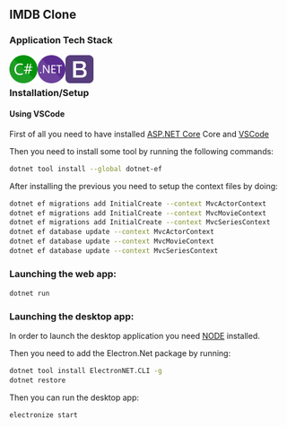## IMDB Clone

### Application Tech Stack
<img align="left" alt="C#"  width="50px" src="https://raw.githubusercontent.com/github/explore/80688e429a7d4ef2fca1e82350fe8e3517d3494d/topics/csharp/csharp.png" /> 
<img align="left" alt=".Net"  width="50px" src="https://raw.githubusercontent.com/github/explore/80688e429a7d4ef2fca1e82350fe8e3517d3494d/topics/dotnet/dotnet.png" /> 
<img align="left" alt="Bootstrap"  width="50px" src="https://raw.githubusercontent.com/github/explore/80688e429a7d4ef2fca1e82350fe8e3517d3494d/topics/bootstrap/bootstrap.png" /> 

<br/>
<br/>

### Installation/Setup

#### Using VSCode

First of all you need to have installed [ASP.NET Core](https://dotnet.microsoft.com/download) Core and [VSCode](https://code.visualstudio.com/download)

Then you need to install some tool by running the following commands:

``` bash
dotnet tool install --global dotnet-ef
```

After installing the previous you need to setup the context files by doing:
``` bash
dotnet ef migrations add InitialCreate --context MvcActorContext
dotnet ef migrations add InitialCreate --context MvcMovieContext
dotnet ef migrations add InitialCreate --context MvcSeriesContext
dotnet ef database update --context MvcActorContext
dotnet ef database update --context MvcMovieContext
dotnet ef database update --context MvcSeriesContext
```

### Launching the web app:
```bash
dotnet run
```

### Launching the desktop app:
In order to launch the desktop application you need [NODE](https://nodejs.org/en/download/) installed.

Then you need to add the Electron.Net package by running:
```bash
dotnet tool install ElectronNET.CLI -g
dotnet restore
```

Then you can run the desktop app:
```bash
electronize start
```
